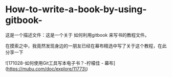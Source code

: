 # How-to-write-a-book-by-using-gitbook-

这是一个描述文件：这是一个关于 如何利用gitbook 来写书的教程文件。



在摸索之中，我竟然发现身边的一朋友已经在幕布精选中写了关于这个教程，在此分享一下

!\[171028-如何使用Git工具写本电子书？-柠檬佳 - 幕布\]\(https://mubu.com/doc/explore/11773\)

